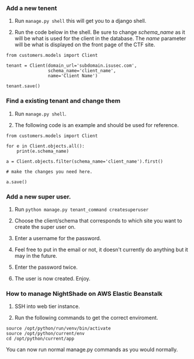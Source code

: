 ### Add a new tenent

1. Run `manage.py shell` this will get you to a django shell. 

2. Run the code below in the shell. Be sure to change *schema_name* as it will be what is used for the client in the database. The *name* parameter will be what is displayed on the front page of the CTF site. 

```
from customers.models import Client

tenant = Client(domain_url='subdomain.isusec.com',
                schema_name='client_name',
                name='Client Name')

tenant.save()
```

### Find a existing tenant and change them

1. Run `manage.py shell`. 

2. The following code is an example and should be used for reference. 

```
from customers.models import Client

for e in Client.objects.all():
	print(e.schema_name)
	
a = Client.objects.filter(schema_name='client_name').first()

# make the changes you need here. 

a.save()
```

### Add a new super user. 
 
1. Run `python manage.py tenant_command createsuperuser` 

2. Choose the client/schema that corresponds to which site you want to create the super user on. 

3. Enter a username for the password. 

4. Feel free to put in the email or not, it doesn't currently do anything but it may in the future. 

5. Enter the password twice. 

6. The user is now created. Enjoy.

### How to manage NightShade on AWS Elastic Beanstalk

1. SSH into web tier instance.

2. Run the following commands to get the correct enviroment. 

```
source /opt/python/run/venv/bin/activate
source /opt/python/current/env
cd /opt/python/current/app
```

You can now run normal manage.py commands as you would normally. 

